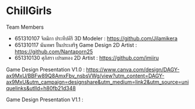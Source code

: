 # ChillGirls
Team Members
- 651310107 จิลมิกา ประทีปคีรี 3D Modeler : https://github.com/Jilamikera
- 651310117 นันทพร ปั้นประเสริฐ Game Design 2D Artist : https://github.com/Nantaporn25
- 651310130 ศุภิสรา เปรมทอง 2D Artist : https://github.com/imiiru

Game Design Presentation V1.0 : https://www.canva.com/design/DAGY-ax9MxU/BBFw89Q8AmxFbv_nsbsVWg/view?utm_content=DAGY-ax9MxU&utm_campaign=designshare&utm_medium=link2&utm_source=uniquelinks&utlId=h80fb21d348

Game Design Presentation V1.1 : 
